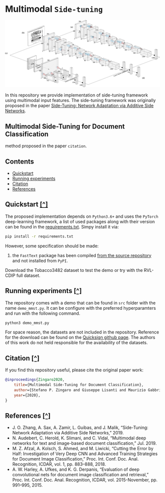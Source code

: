 # Multimodal `Side-tuning`

<div>
  <img src="./assets/img/method_model_overview.png" alt="method model overview" width="1462" />
</div>

In this repository we provide implementation of side-tuning framework using multimodal input features. The side-tuning framework was originally proposed in the paper [Side-Tuning: Network Adaptation via Additive Side Networks](https://arxiv.org/abs/1912.13503).

## Multimodal Side-Tuning for Document Classification

 method proposed in the paper `citation`.

## Contents 
- [Quickstart](#quickstart-)
- [Running experiments](#running-experiments-)
- [Citation](#citation-)
- [References](#references-)

## Quickstart [\[^\]](#Contents)

The proposed implementation depends on `Python3.6+` and uses the `PyTorch` deep-learning framework, a list of used packages along with their version can be found in the [requirements.txt](requirements.txt). Simpy install it via:

```sh
pip install -r requirements.txt
```

However, some specification should be made:

1. the `FastText` package has been compiled [from the source repository](https://github.com/facebookresearch/fastText) and not installed from `PyPI`.

Download the Tobacco3482 dataset to test the demo or try with the RVL-CDIP full dataset.

## Running experiments [\[^\]](#Contents)

The repository comes with a demo that can be found in `src` folder with the name `demo_mmst.py`. It can be configure with the preferred hyperparamters and run with the following command.

```bash
python3 demo_mmst.py
```

For space reason, the datasets are not included in the repository. Reference for the download can be found on the [Quicksign github page](https://github.com/Quicksign/ocrized-text-dataset). The authors of this work do not held responsible for the availability of the datasets.

## Citation [\[^\]](#Contents)

If you find this repository useful, please cite the original paper work:

```bibtex
@inproceedings{Zingaro2020,
    title={Multimodal Side-Tuning for Document Classification},
    author={Stefano P. Zingaro and Giuseppe Lisanti and Maurizio Gabbrielli},
    year={2020},
}
```

## References [\[^\]](#Contents)
 
- J. O. Zhang, A. Sax, A. Zamir, L. Guibas, and J. Malik, “Side-Tuning: Network Adaptation via Additive Side Networks,” 2019.
- N. Audebert, C. Herold, K. Slimani, and C. Vidal, “Multimodal deep networks for text and image-based document classification,” Jul. 2019.
- M. Z. Afzal, A. Kolsch, S. Ahmed, and M. Liwicki, “Cutting the Error by Half: Investigation of Very Deep CNN and Advanced Training Strategies for Document Image Classification,” Proc. Int. Conf. Doc. Anal. Recognition, ICDAR, vol. 1, pp. 883–888, 2018.
- A. W. Harley, A. Ufkes, and K. G. Derpanis, “Evaluation of deep convolutional nets for document image classification and retrieval,” Proc. Int. Conf. Doc. Anal. Recognition, ICDAR, vol. 2015-November, pp. 991–995, 2015.
